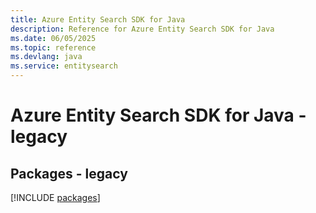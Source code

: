 ```yaml
---
title: Azure Entity Search SDK for Java
description: Reference for Azure Entity Search SDK for Java
ms.date: 06/05/2025
ms.topic: reference
ms.devlang: java
ms.service: entitysearch
---
```

# Azure Entity Search SDK for Java - legacy
## Packages - legacy
[!INCLUDE [packages](entity-search-index.md)]